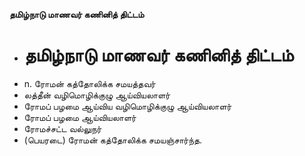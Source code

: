 **தமிழ்நாடு மாணவர் கணினித் திட்டம்**
- # தமிழ்நாடு மாணவர் கணினித் திட்டம்
- n. ரோமன் கத்தோலிக்க சமயத்தவர்
- லத்தீன் வழிமொழிக்குழு ஆய்வியலாளர்
- ரோமப் பழமை ஆய்விய வழிமொழிக்குழு ஆய்வியலாளர்
- ரோமப் பழமை ஆய்வியலாளர்
- ரோமச்சட்ட வல்லுநர்
- (பெயரடை) ரோமன் கத்தோலிக்க சமயஞ்சார்ந்த.

